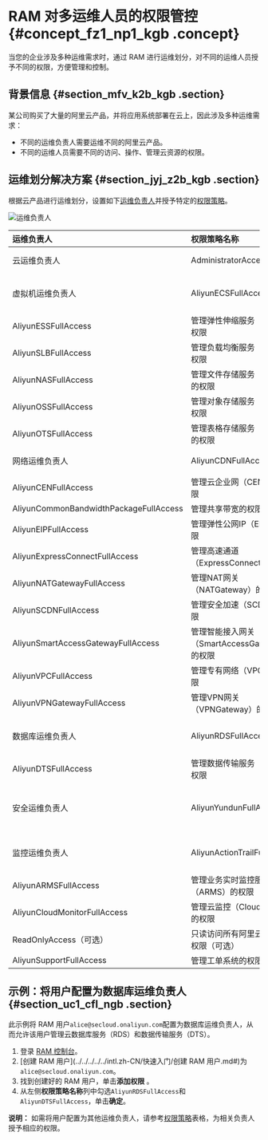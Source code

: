 # RAM 对多运维人员的权限管控 {#concept_fz1_np1_kgb .concept}

当您的企业涉及多种运维需求时，通过 RAM 进行运维划分，对不同的运维人员授予不同的权限，方便管理和控制。

## 背景信息 {#section_mfv_k2b_kgb .section}

某公司购买了大量的阿里云产品，并将应用系统部署在云上，因此涉及多种运维需求：

-   不同的运维负责人需要运维不同的阿里云产品。
-   不同的运维人员需要不同的访问、操作、管理云资源的权限。

## 运维划分解决方案 {#section_jyj_z2b_kgb .section}

根据云产品进行运维划分，设置如下[运维负责人](#)并授予特定的[权限策略](#)。

![运维负责人](images/37801_zh-CN.png "运维负责人")

|运维负责人|权限策略名称|权限策略说明|
|:----|:-----|:-----|
|云运维负责人|AdministratorAccess|管理所有阿里云资源的权限|
|虚拟机运维负责人|AliyunECSFullAccess|管理云服务器服务（ECS）的权限|
|AliyunESSFullAccess|管理弹性伸缩服务（ESS）的权限|
|AliyunSLBFullAccess|管理负载均衡服务（SLB）的权限|
|AliyunNASFullAccess|管理文件存储服务（NAS）的权限|
|AliyunOSSFullAccess|管理对象存储服务（OSS）权限|
|AliyunOTSFullAccess|管理表格存储服务（OTS）的权限|
|网络运维负责人|AliyunCDNFullAccess|管理CDN的权限|
|AliyunCENFullAccess|管理云企业网（CEN）的权限|
|AliyunCommonBandwidthPackageFullAccess|管理共享带宽的权限|
|AliyunEIPFullAccess|管理弹性公网IP（EIP）的权限|
|AliyunExpressConnectFullAccess|管理高速通道（ExpressConnect）的权限|
|AliyunNATGatewayFullAccess|管理NAT网关（NATGateway）的权限|
|AliyunSCDNFullAccess|管理安全加速（SCDN）的权限|
|AliyunSmartAccessGatewayFullAccess|管理智能接入网关（SmartAccessGateway）的权限|
|AliyunVPCFullAccess|管理专有网络（VPC）的权限|
|AliyunVPNGatewayFullAccess|管理VPN网关（VPNGateway）的权限|
|数据库运维负责人|AliyunRDSFullAccess|管理云数据库服务（RDS）的权限|
|AliyunDTSFullAccess|管理数据传输服务（DTS）的权限|
|安全运维负责人|AliyunYundunFullAccess|管理云盾所有产品（Yundun）的权限|
|监控运维负责人|AliyunActionTrailFullAccess|管理操作审计（ActionTrail）的权限|
|AliyunARMSFullAccess|管理业务实时监控服务（ARMS）的权限|
|AliyunCloudMonitorFullAccess|管理云监控（CloudMonitor）的权限|
|ReadOnlyAccess（可选）|只读访问所有阿里云资源的权限（可选）|
|AliyunSupportFullAccess|管理工单系统的权限|

## 示例：将用户配置为数据库运维负责人 {#section_uc1_cfl_ngb .section}

此示例将 RAM 用户`alice@secloud.onaliyun.com`配置为数据库运维负责人，从而允许该用户管理云数据库服务（RDS）和数据传输服务（DTS）。

1.  登录 [RAM 控制台](https://ram.console.aliyun.com/)。
2.  [创建 RAM 用户](../../../../../intl.zh-CN/快速入门/创建 RAM 用户.md#)为`alice@secloud.onaliyun.com`。
3.  找到创建好的 RAM 用户，单击**添加权限** 。
4.  从左侧**权限策略名称**列中勾选`AliyunRDSFullAccess`和`AliyunDTSFullAccess`，单击**确定**。

**说明：** 如需将用户配置为其他运维负责人，请参考[权限策略](#)表格，为相关负责人授予相应的权限。

